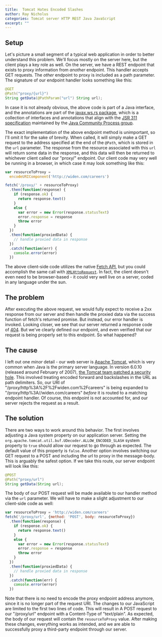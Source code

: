 ```yaml
---
title:  Tomcat Hates Encoded Slashes
author: Ray Nicholus
categories: Tomcat server HTTP REST Java JavaScript
excerpt: ""
---
```


## Setup

Let's picture a small segment of a typical web application in order to better understand this problem. We'll focus mostly on the server here, but the client plays a key role as well. On the server, we have a REST endpoint that exists to proxy information from _another_ endpoint. This handler accepts GET requests. The _other_ endpoint to proxy is included as a path parameter. The signature of our endpoint handler looks something like this:

```java
@GET
@Path("proxy/{url}")
String getData(@PathParam("url") String url);
```

In case it is not already obvious, the above code is part of a Java interface, and the annotations are part of the [javax.ws.rs package][javaxws], which is a collection of interfaces and annotations that align with the [JSR 311 specification][jsr311] maintained by the [Java Community Process group][jcp].

The exact implementation of the above endpoint method is unimportant, so I'll omit it for the sake of brevity. When called, it will simply make a GET request to the address specified at the end of the `@Path`, which is stored in the `url` parameter. The response from the resource associated with this `url` will return some data in the response, and this data will then be returned to whichever client called our "proxy/" endpoint. Our client code may very well be running in a browser, in which case it may look something like this:

```javascript
var resourceToProxy =
  encodeURIComponent('http://widen.com/careers')

fetch('/proxy/' + resourceToProxy)
  .then(function(response) {
    if (response.ok) {
      return response.text()
    }
    else {
      var error = new Error(response.statusText)
      error.response = response
      throw error
    }
  })
  .then(function(proxiedData) {
    // handle proxied data in response
  })
  .catch(function(err) {
    console.error(error)
  })
```

The above client-side code utilizes the native [Fetch API][fetch], but you could accomplish the same call with [`XMLHttpRequest`][xhr]. In fact, the client doesn't even need to be browser-based - it could very well live on a server, coded in any language under the sun.


## The problem

After executing the above request, we would fully expect to receive a 2xx response from our server and then handle the proxied data via the success function of fetch's returned promise. But instead, our error handler is invoked. Looking closer, we see that our server returned a response code of [404][404]. But we've clearly defined our endpoint, and even verified that our request is being properly set to this endpoint. So what happened?


## The cause

I left out one _minor_ detail - our web server is [Apache Tomcat][tomcat], which is very common when Java is the primary server language. In version 6.0.10 (released around February of 2007), [the Tomcat team patched a security hole][tomcat-security]. This involved treating encoded forward and backslashes in the URL as path delimiters. So, our URI of "/proxy/http%3A%2F%2Fwiden.com%2Fcareers" is being expanded to "/proxy/http%3A//widen.com/careers" _before_ it is routed to a matching endpoint handler. Of course, this endpoint is not accounted for, and our server rejects the request as a result.


## The solution

There are two ways to work around this behavior. The first involves adjusting a Java system property on our application server. Setting the `org.apache.tomcat.util.buf.UDecoder.ALLOW_ENCODED_SLASH` system property to `true` should allow our request to go through as expected. The default value of this property is `false`. Another option involves switching our GET request to a POST and including the url to proxy in the message-body. This is arguably the safest option. If we take this route, our server endpoint will look like this:

```java
@POST
@Path("proxy/url")
String getData(String url);
```

The body of our POST request will be made available to our handler method via the `url` parameter. We will have to make a slight adjustment to our client-side code as well:

```javascript
var resourceToProxy = 'http://widen.com/careers'
fetch('/proxy/url', {method: 'POST', body: resourceToProxy})
  .then(function(response) {
    if (response.ok) {
      return response.text()
    }
    else {
      var error = new Error(response.statusText)
      error.response = response
      throw error
    }
  })
  .then(function(proxiedData) {
    // handle proxied data in response
  })
  .catch(function(err) {
    console.error(error)
  })
```

Note that there is no need to encode the proxy endpoint address anymore, since it is no longer part of the request URI. The changes to our JavaScript are limited to the first two lines of code. This will result in A POST request to our "/proxy/url" endpoint with a Content-Type of "text/plain". As expected, the body of our request will contain the `resourceToProxy` value. After making these changes, everything works as intended, and we are able to successfully proxy a third-party endpoint through our server.


[404]: http://www.w3.org/Protocols/rfc2616/rfc2616-sec10.html#sec10.4.5
[fetch]: http://davidwalsh.name/fetch
[javaxws]: https://docs.oracle.com/javaee/7/api/javax/ws/rs/package-summary.html
[jcp]: https://www.jcp.org/en/home/index
[jsr311]: https://jcp.org/en/jsr/detail?id=311
[tomcat]: http://tomcat.apache.org/
[tomcat-security]: http://tomcat.apache.org/security-6.html#Fixed_in_Apache_Tomcat_6.0.10
[xhr]: https://developer.mozilla.org/en-US/docs/Web/API/XMLHttpRequest
